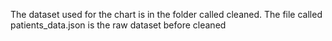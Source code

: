 The dataset used for the chart is in the folder called cleaned. The file called patients_data.json is the raw dataset before cleaned
